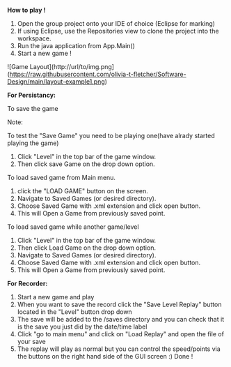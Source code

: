 **How to play !**

1. Open the group project onto your IDE of choice (Eclipse for marking)
2. If using Eclipse, use the Repositories view to clone the project into the workspace.
3. Run the java application from App.Main()
4. Start a new game !

![Game Layout](http://url/to/img.png](https://raw.githubusercontent.com/olivia-t-fletcher/Software-Design/main/layout-example1.png)

**For Persistancy:**

To save the game

Note: 

To test the "Save Game" you need to be playing one(have alrady started playing the game)
1. Click "Level" in the top bar of the game window.
2. Then click save Game on the drop down option.

To load saved game from Main menu.
1. click the "LOAD GAME" button on the screen.
2. Navigate to Saved Games (or desired directory).
3. Choose Saved Game with .xml extension and click open button.
4. This will Open a Game from previously saved point.


To load saved game while another game/level
1. Click "Level" in the top bar of the game window.
2. Then click Load Game on the drop down option.
3. Navigate to Saved Games (or desired directory).
4. Choose Saved Game with .xml extension and click open button.
5. This will Open a Game from previously saved point.

**For Recorder:**
1. Start a new game and play
2. When you want to save the record click the "Save Level Replay" button located in the "Level" button drop down
3. The save will be added to the /saves directory and you can check that it is the save you just did by the date/time label
4. Click "go to main menu" and click on "Load Replay" and open the file of your save
5. The replay will play as normal but you can control the speed/points via the buttons on the right hand side of the GUI screen :)
Done !

